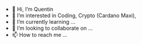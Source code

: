 - 👋 Hi, I’m Quentin
- 👀 I’m interested in Coding, Crypto (Cardano Maxi), 
- 🌱 I’m currently learning ...
- 💞️ I’m looking to collaborate on ...
- 📫 How to reach me ...

<!---
Blockchain-Banditt/@Q-Mick is a ✨ special ✨ repository because its `README.md` (this file) appears on your GitHub profile.
You can click the Preview link to take a look at your changes.
--->
